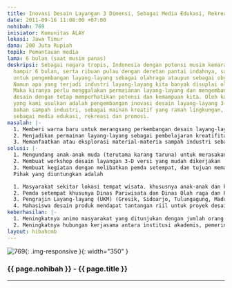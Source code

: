 ```yaml
---
title: Inovasi Desain Layangan 3 Dimensi, Sebagai Media Edukasi, Rekreasi dan Promosi.
date: 2011-09-16 11:08:00 +07:00
nohibah: 769
inisiator: Komunitas ALAY
lokasi: Jawa Timur
dana: 200 Juta Rupiah
topik: Pemantauan media
lama: 6 bulan (saat musim panas)
deskripsi: Sebagai negara tropis, Indonesia dengan potensi musim kemarau yang lamanya
  hampir 6 bulan, serta ribuan pulau dengan deretan pantai indahnya, sangat potensial
  untuk pengembangan layang-layang sebagai olahraga ataupun sebagai obyek wisata.
  Namun apa yang terjadi industri layang-layang kita banyak disuplai oleh negara lain.
  Maka kiranya perlu menggalakan permaianan layang-layang dan mengembangkan inovasi
  desain dengan tetap memperhatikan potensi dan kemampuan kita. Oleh karenanya, Proyek
  yang kami usulkan adalah pengembangan inovasi desain layang-layang 3-dimensi berbasis
  bahan sampah industri, sebagai mainan kreatif yang ramah lingkungan, serta menggalakannya
  sebagai media edukasi, rekreasi dan promosi.
masalah: |-
  1. Memberi warna baru untuk merangsang perkembangan desain layang-layang sebagai pembelajaran kreatifitas pada pengrajin layang-layang.
  2. Menjadikan permainan layang-layang sebagai pembelajaran kreatifitas dan ilmu pengetahuan bagi anak-anak.
  3. Memanfaatkan atau eksplorasi material-materia sampah industri sebagai bagian usaha menciptakan semangat cinta lingkungan.
solusi: |-
  1. Mengundang anak-anak muda (terutama karang taruna) untuk merasakan pengalaman bagaimana caranya menerbangkan layangan 3D.
  2. Membuat workshop desain layangan 3-D versi yang mudah dikerjakan
  3. Membuat kegiatan dengan melibatkan pemda setempat, dan tujuan memanfaatkan daya tarik layang-layang itu untuk menarik perhatian publik sehingga dapat lebih menghidupkan area publik tersebut.
  Pihak yang diuntungkan adalah

  1. Masyarakat sekitar lokasi tempat wisata. khususnya anak-anak dan keluarga.
  2. Pemda setempat khusunya Dinas Pariwisata dan Dinas Olah raga dan Pemberdayaan Kepemudaan.
  3. Pengrajin Layang-layang (UKM) (Gresik, Sidoarjo, Tulungagung, Madura, Malang) terutama daerah jatim yang mempunyai wisata pantai.
  4. Mahasiswa desain produk mendapat tantangan riil untuk proyek desainnya. (terutama Despro ITS dan Ubaya Surabaya).
keberhasilan: |-
  1. Meningkatnya animo masyarakat yang ditunjukan dengan jumlah orang yang tertarik untuk mencoba, menghadiri, dan mengikuti workshop.
  2. Meningkatnya hubungan kerjasama antara institusi akademis, pemerintahan, dan masyarakat. yang ditunjukan dengan memasukan event layangan dalam program-program pelatihan maupun program penggalangan masyarakat.
layout: hibahcmb
---
```


![769](/static/img/hibahcmb/769.png){: .img-responsive }{: width="350" }

### {{ page.nohibah }} - {{ page.title }}

---
